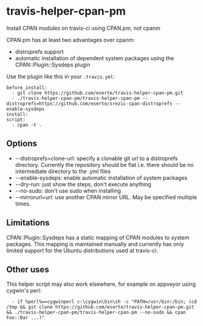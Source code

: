 # travis-helper-cpan-pm
Install CPAN modules on travis-ci using CPAN.pm, not cpanm

CPAN.pm has at least two advantages over cpanm:
* distroprefs support
* automatic installation of dependent system packages using the CPAN::Plugin::Sysdeps plugin

Use the plugin like this in your `.travis.yml`:

```
before_install:
  - git clone https://github.com/eserte/travis-helper-cpan-pm.git
  - ./travis-helper-cpan-pm/travis-helper-cpan-pm --distroprefs=https://github.com/eserte/srezic-cpan-distroprefs --enable-sysdeps
install:
script:
  - cpan -t .
```

## Options
* --distroprefs=clone-url: specify a clonable git url to a distroprefs directory. Currently the repository should be flat i.e.
there should be no intermediate directory to the .yml files
* --enable-sysdeps: enable automatic installation of system packages
* --dry-run: just show the steps, don't execute anything
* --no-sudo: don't use sudo when installing
* --mirrorurl=url: use another CPAN mirror URL. May be specified multiple times.

## Limitations
CPAN::Plugin::Sysdeps has a static mapping of CPAN modules to system packages.
This mapping is maintained manually and currently has only limited support for
the Ubuntu distributions used at travis-ci.

## Other uses
This helper script may also work elsewhere, for example on appveyor using cygwin's perl:
```
  - if %perl%==cygwinperl c:\cygwin\bin\sh -c "PATH=/usr/bin:/bin; (cd /tmp && git clone https://github.com/eserte/travis-helper-cpan-pm.git && ./travis-helper-cpan-pm/travis-helper-cpan-pm --no-sudo && cpan Foo::Bar ...)"
```
